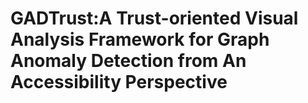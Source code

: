 # GADTrust:A Trust-oriented Visual Analysis Framework for Graph Anomaly Detection from An Accessibility Perspective
